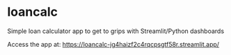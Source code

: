 # loancalc
Simple loan calculator app to get to grips with Streamlit/Python dashboards 

Access the app at: https://loancalc-jg4haizf2c4rqcpsgtf58r.streamlit.app/
